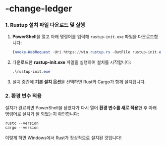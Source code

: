 # -change-ledger

### 1. Rustup 설치 파일 다운로드 및 실행

1. **PowerShell**을 열고 아래 명령어를 입력해 `rustup-init.exe` 파일을 다운로드합니다:

   ```powershell
   Invoke-WebRequest -Uri https://win.rustup.rs -OutFile rustup-init.exe
   ```

2. 다운로드한 **rustup-init.exe** 파일을 실행하여 설치를 시작합니다:

   ```powershell
   .\rustup-init.exe
   ```

3. 설치 중간에 **기본 설치 옵션**을 선택하면 Rust와 Cargo가 함께 설치됩니다.

### 2. 환경 변수 적용

설치가 완료되면 PowerShell을 닫았다가 다시 열어 **환경 변수를 새로 적용**한 후 아래 명령어로 설치가 잘 되었는지 확인합니다:

   ```powershell
   rustc --version
   cargo --version
   ```

이렇게 하면 Windows에서 Rust가 정상적으로 설치된 것입니다!
